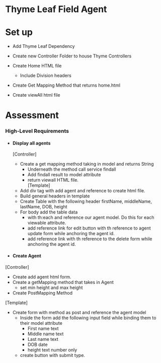# Thyme Leaf Field Agent


# Set up
* Add Thyme Leaf Dependency
* Create new Controller Folder to house Thyme Controllers  
* Create Home HTML file
  * Include Division headers
  
* Create Get Mapping Method that returns home.html
* Create viewAll html file


# Assessment
### High-Level Requirements

* #### Display all agents  
  [Controller] 
  * Create a get mapping method taking in model and returns String
    * Underneath the method call service findall
    * Add findall result to model attribute
    * return viewall HTML file.  
  [Template]
  * Add div tag with add agent  and reference to create html file.    
  * Build general headers in template
  * Create Table with the following header firstName, middleName, lastName, DOB, height
  * For body add the table data
    * with th:each and reference our agent model. Do this for each viewable attribute.
    * add reference link for edit button with th reference to agent update form while anchoring the agent id.
    * add reference link with th reference to the delete form while anchoring the agent id.

*  #### Create Agent
  [Controller]
  * Create add agent html form.
  * Create a getMapping method that takes in Agent
    * set min height and max height
  * Create PostMapping Method

  [Template]
  * Create form with method as post and reference the agent model
    * Inside the form add the following input field while binding them to their model attribute
      * First name text
      * Middle name text
      * Last name text
      * DOB date
      * height text number only
    * create button with submit type.
      